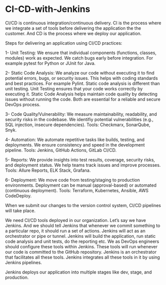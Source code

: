# CI-CD-with-Jenkins

CI/CD is continuous integration/continuous delivery. CI is the process where we integrate a set of tools before delivering the application the the customer. And CD is the process where we deploy 
our application. 

Steps for delivering an application using CI/CD practices:

1- Unit Testing: We ensure that individual components (functions, classes, modules) work as expected. We catch bugs early before integration. For example pytest for Python or JUnit for Java.

2- Static Code Analysis: We analyze our code without executing it to find potential errors, bugs, or security issues. This helps with coding standards and best practices. For example Pylint. 
Static code analysis is different than unit testing. Unit Testing ensures that your code works correctly by executing it. Static Code Analysis helps maintain code quality by detecting issues 
without running the code. Both are essential for a reliable and secure DevOps process.

3- Code Quality/Vulnerability: We measure maintainability, readability, and security risks in the codebase. We identifiy potential vulnerabilities (e.g., SQL injection, insecure dependencies). 
Tools: Checkmarx, SonarQube, Snyk.

4- Automation: We automate repetitive tasks like builds, testing, and deployments. We ensure consistency and speed in the development pipeline. Tools: Jenkins, GitHub Actions, GitLab CI/CD.

5- Reports: We provide insights into test results, coverage, security risks, and deployment status. We help teams track issues and improve processes. Tools: Allure Reports, ELK Stack, Grafana.

6- Deployment: We move code from testing/staging to production environments. Deployment can be manual (approval-based) or automated (continuous deployment). Tools: Terraform, Kubernetes, Ansible, 
AWS CodeDeploy.

When we submit our changes to the version control system, CI/CD pipelines will take place.

We need CI/CD tools deployed in our organization. Let’s say we have Jenkins. And we should tell Jenkins that whenever we commit something to a particular repo, it should run a set of actions. 
Jenkins will act as an orchestrator or pipe or tunnel. Jenkins will build the application, run static code analysis and unit tests, do the reporting etc. We as DevOps engineers should configure 
these tools within Jenkins. These tools will run whenever our code is committed to the GitHub repository. Jenkins is an orchestrator that facilitates all these tools. Jenkins integrates all these 
tools in it by using Jenkins pipelines. 

Jenkins deploys our application into multiple stages like dev, stage, and production.
